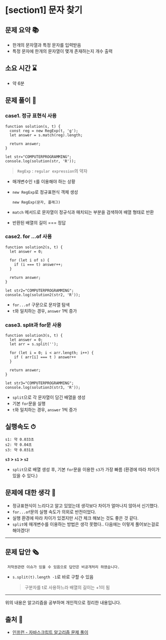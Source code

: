 # [section1] 문자 찾기
## 문제 요약 📚
- 한개의 문자열과 특정 문자를 입력받음
- 특정 문자에 한개의 문자열이 몇개 존재하는지 개수 출력

## 소요 시간 ⌛️
- 약 6분

## 문제 풀이 📝
### case1. 정규 표현식 사용
```
function solution(s, t) {
  const reg = new RegExp(t, 'g');
  let answer = s.match(reg).length;

  return answer;
}

let str="COMPUTERPROGRAMMING";
console.log(solution(str, 'R'));
```
> `RegExp` : `regular expression`의 약자
- 매개변수인 `t`를 이용해야 하는 상황
- `new RegExp`로 정규표현식 객체 생성

  ```
  new RegExp(문자, 플래그)
  ```
- `match` 메서드로 문자열이 정규식과 매치되는 부분을 검색하여 배열 형태로 반환
- 반환된 배열의 길이 === 정답

### case2. for ...of 사용
```
function solution2(s, t) {
  let answer = 0;

  for (let i of s) {
    if (i === t) answer++;
  }

  return answer;
}

let str2="COMPUTERPROGRAMMING";
console.log(solution2(str2, 'R'));
```
- `for...of` 구문으로 문자열 탐색
- `t`와 일치하는 경우, `answer` 1씩 증가

### case3. split과 for문 사용
```
function solution3(s, t) {
  let answer = 0;
  let arr = s.split('');

  for (let i = 0; i < arr.length; i++) {
    if ( arr[i] === t ) answer++
  }

  return answer;
}

let str3="COMPUTERPROGRAMMING";
console.log(solution3(str3, 'R'));
```
- `split`으로 각 문자열이 담긴 배열을 생성
- 기본 `for`문을 실행
- `t`와 일치하는 경우, `answer` 1씩 증가

## 실행속도 ⏱
```
s1: 약 0.033초
s2: 약 0.04초
s3: 약 0.031초
```
**`s3` > `s1` > `s2`**
- `split`으로 배열 생성 후, 기본 `for`문을 이용한 `s3`가 가장 빠름 (환경에 따라 차이가 있을 수 있다.)

## 문제에 대한 생각 🧐
- 정규표현식이 느리다고 알고 있었는데 생각보다 차이가 얼마나지 않아서 신기했다.
- `for...of`문의 실행 속도가 의외로 반전이었다.
- 실행 환경에 따라 차이가 있겠지만 시간 체크 해보는 것도 좋은 것 같다.
- `split`에 매개변수를 이용하는 방법은 생각 못했다.. 다음에는 이렇게 풀어보는걸로 해야겠다!

- - -
## 문제 답안 🗞
```
 저작권관련 이슈가 있을 수 있음으로 답안은 비공개처리 하였습니다.
```
- `s.split(t).length -1`로 바로 구할 수 있음
  > 구분자를 t로 사용하느라 배열의 길이는 +1이 됨

- - -
위의 내용은 알고리즘을 공부하며 개인적으로 정리한 내용입니다.
## 출처 📝
- [인프런 - 자바스크립트 알고리즘 문제 풀이](https://www.inflearn.com/course/%EC%9E%90%EB%B0%94%EC%8A%A4%ED%81%AC%EB%A6%BD%ED%8A%B8-%EC%95%8C%EA%B3%A0%EB%A6%AC%EC%A6%98-%EB%AC%B8%EC%A0%9C%ED%92%80%EC%9D%B4/dashboard)